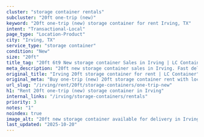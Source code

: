```yaml
---
cluster: "storage container rentals"
subcluster: "20ft one-trip (new)"
keyword: "20ft one-trip (new) storage container for rent Irving, TX"
intent: "Transactional-Local"
page_type: "Location-Product"
city: "Irving, TX"
service_type: "storage container"
condition: "New"
size: "20ft"
title_tag: "20ft 6t9 New storage container Sales in Irving | LC Container"
meta_description: "20ft new storage container sales in Irving. Fast delivery, competitive pricing. Serving storage containers area. Quote ID: PJ9. Call (214) 524-4168 for your free quote today."
original_title: "Irving 20ft storage container for rent | LC Container"
original_meta: "Buy one-trip (new) 20ft storage container rent with local delivery in Irving, TX. LC Container — local Since 2003. Request a fast quote today."
url_slug: "/irving/rent/20ft/storage-containers/one-trip-new"
h1: "Rent 20ft one-trip (new) storage container in Irving"
internal_links: "/irving/storage-containers/rentals"
priority: 3
notes: "1"
noindex: true
image_alt: "20ft new storage container available for delivery in Irving"
last_updated: "2025-10-20"
---
```


<!-- TODO: Add unique city/inventory copy, images, and internal links here. -->
